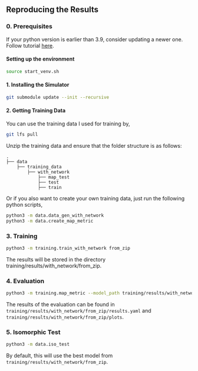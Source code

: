 ## Reproducing the Results


### 0. Prerequisites
If your python version is earlier than 3.9, consider updating a newer one. Follow tutorial [here](https://docs.python-guide.org/starting/install3/linux/#install3-linux). 

#### Setting up the environment 
```bash 
source start_venv.sh 
```

#### 1. Installing the Simulator 
```bash 
git submodule update --init --recursive 
```

#### 2. Getting Training Data
You can use the training data I used for training by,  
```bash 
git lfs pull  
```
Unzip the training data and ensure that the folder structure is as follows:
```
.
├── data
    ├── training_data
        ├── with_network
            ├── map_test
            ├── test
            ├── train
```


Or if you also want to create your own training data, just run the following python scripts, 
```bash 
python3 -m data.data_gen_with_network 
python3 -m data.create_map_metric 
```

### 3. Training 
```bash 
python3 -m training.train_with_network from_zip
```
The results will be stored in the directory training/results/with_network/from_zip. 

### 4. Evaluation 
```bash 
python3 -m training.map_metric --model_path training/results/with_network/from_zip --find
```
The results of the evaluation can be found in `training/results/with_network/from_zip/results.yaml` and `training/results/with_network/from_zip/plots`. 

### 5. Isomorphic Test 
```bash 
python3 -m data.iso_test 
```
By default, this will use the best model from `training/results/with_network/from_zip`. 


